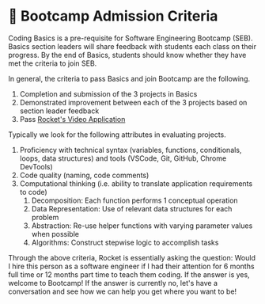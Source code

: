 # 🚂 Bootcamp Admission Criteria

Coding Basics is a pre-requisite for Software Engineering Bootcamp (SEB). Basics section leaders will share feedback with students each class on their progress. By the end of Basics, students should know whether they have met the criteria to join SEB.

In general, the criteria to pass Basics and join Bootcamp are the following.

1. Completion and submission of the 3 projects in Basics
2. Demonstrated improvement between each of the 3 projects based on section leader feedback
3. Pass [Rocket's Video Application](bootcamp-video-application.md)

Typically we look for the following attributes in evaluating projects.

1. Proficiency with technical syntax (variables, functions, conditionals, loops, data structures) and tools (VSCode, Git, GitHub, Chrome DevTools)
2. Code quality (naming, code comments)
3. Computational thinking (i.e. ability to translate application requirements to code)
   1. Decomposition: Each function performs 1 conceptual operation
   2. Data Representation: Use of relevant data structures for each problem
   3. Abstraction: Re-use helper functions with varying parameter values when possible
   4. Algorithms: Construct stepwise logic to accomplish tasks

Through the above criteria, Rocket is essentially asking the question: Would I hire this person as a software engineer if I had their attention for 6 months full time or 12 months part time to teach them coding. If the answer is yes, welcome to Bootcamp! If the answer is currently no, let's have a conversation and see how we can help you get where you want to be!&#x20;
